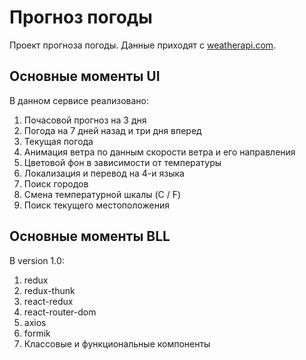 # Прогноз погоды

Проект прогноза погоды. Данные приходят с [weatherapi.com](weatherapi.com).

## Основные моменты UI

В данном сервисе реализовано:
1. Почасовой прогноз на 3 дня
2. Погода на 7 дней назад и три дня вперед
3. Текущая погода
4. Анимация ветра по данным скорости ветра и его направления
5. Цветовой фон в зависимости от температуры
6. Локализация и перевод на 4-и языка
7. Поиск городов
8. Смена температурной шкалы (C / F)
9. Поиск текущего местоположения

## Основные моменты BLL

В version 1.0:
1. redux
2. redux-thunk
3. react-redux
4. react-router-dom
5. axios
6. formik
7. Классовые и функциональные компоненты


